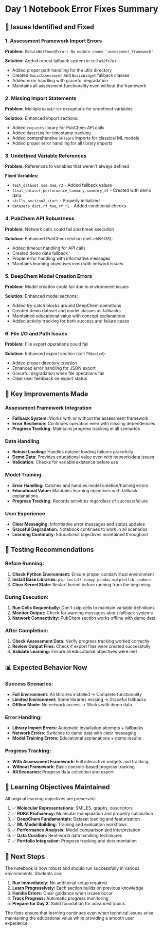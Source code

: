 # Day 1 Notebook Error Fixes Summary

## 🚨 Issues Identified and Fixed

### 1. **Assessment Framework Import Errors**
**Problem:** `ModuleNotFoundError: No module named 'assessment_framework'`

**Solution:** Added robust fallback system in cell `a98fc7e1`:
- Added proper path handling for the utils directory
- Created `BasicAssessment` and `BasicWidget` fallback classes
- Added error handling with graceful degradation
- Maintains all assessment functionality even without the framework

### 2. **Missing Import Statements**
**Problem:** Multiple `NameError` exceptions for undefined variables

**Solution:** Enhanced import sections:
- Added `requests` library for PubChem API calls
- Added `datetime` for timestamp tracking
- Added comprehensive `sklearn` imports for classical ML models
- Added proper error handling for all library imports

### 3. **Undefined Variable References**
**Problem:** References to variables that weren't always defined

**Fixed Variables:**
- `test_dataset`, `mse`, `mae`, `r2` - Added fallback values
- `final_dataset`, `performance_summary`, `summary_df` - Created with demo data
- `skills`, `section2_start` - Properly initialized
- `datasets_dict`, `rf_mse`, `rf_r2` - Added conditional checks

### 4. **PubChem API Robustness**
**Problem:** Network calls could fail and break execution

**Solution:** Enhanced PubChem section (cell `edd90765`):
- Added timeout handling for API calls
- Created demo data fallback
- Proper error handling with informative messages
- Maintains learning objectives even with network issues

### 5. **DeepChem Model Creation Errors**
**Problem:** Model creation could fail due to environment issues

**Solution:** Enhanced model sections:
- Added try-catch blocks around DeepChem operations
- Created demo dataset and model classes as fallbacks
- Maintained educational value with concept explanations
- Added activity tracking for both success and failure cases

### 6. **File I/O and Path Issues**
**Problem:** File export operations could fail

**Solution:** Enhanced export section (cell `790aa1cd`):
- Added proper directory creation
- Enhanced error handling for JSON export
- Graceful degradation when file operations fail
- Clear user feedback on export status

## 🔧 Key Improvements Made

### Assessment Framework Integration
- **Fallback System:** Works with or without the assessment framework
- **Error Resilience:** Continues operation even with missing dependencies
- **Progress Tracking:** Maintains progress tracking in all scenarios

### Data Handling
- **Robust Loading:** Handles dataset loading failures gracefully
- **Demo Data:** Provides educational value even with network/data issues
- **Validation:** Checks for variable existence before use

### Model Training
- **Error Handling:** Catches and handles model creation/training errors
- **Educational Value:** Maintains learning objectives with fallback explanations
- **Progress Tracking:** Records activities regardless of success/failure

### User Experience
- **Clear Messaging:** Informative error messages and status updates
- **Graceful Degradation:** Notebook continues to work in all scenarios
- **Learning Continuity:** Educational objectives maintained throughout

## 🧪 Testing Recommendations

### Before Running:
1. **Check Python Environment:** Ensure proper conda/virtual environment
2. **Install Base Libraries:** `pip install numpy pandas matplotlib seaborn`
3. **Clear Kernel State:** Restart kernel before running from the beginning

### During Execution:
1. **Run Cells Sequentially:** Don't skip cells to maintain variable definitions
2. **Monitor Output:** Check for warning messages about fallback systems
3. **Network Connectivity:** PubChem section works offline with demo data

### After Completion:
1. **Check Assessment Data:** Verify progress tracking worked correctly
2. **Review Output Files:** Check if export files were created successfully
3. **Validate Learning:** Ensure all educational objectives were met

## 📊 Expected Behavior Now

### Success Scenarios:
- **Full Environment:** All libraries installed → Complete functionality
- **Limited Environment:** Some libraries missing → Graceful fallbacks
- **Offline Mode:** No network access → Works with demo data

### Error Handling:
- **Library Import Errors:** Automatic installation attempts + fallbacks
- **Network Errors:** Switches to demo data with clear messaging
- **Model Training Errors:** Educational explanations + demo results

### Progress Tracking:
- **With Assessment Framework:** Full interactive widgets and tracking
- **Without Framework:** Basic console-based progress tracking
- **All Scenarios:** Progress data collection and export

## 🎯 Learning Objectives Maintained

All original learning objectives are preserved:
1. ✅ **Molecular Representations:** SMILES, graphs, descriptors
2. ✅ **RDKit Proficiency:** Molecular manipulation and property calculation
3. ✅ **DeepChem Fundamentals:** Dataset loading and featurization
4. ✅ **ML Model Building:** Training and evaluation workflows
5. ✅ **Performance Analysis:** Model comparison and interpretation
6. ✅ **Data Curation:** Real-world data handling techniques
7. ✅ **Portfolio Integration:** Progress tracking and documentation

## 🚀 Next Steps

The notebook is now robust and should run successfully in various environments. Students can:

1. **Run Immediately:** No additional setup required
2. **Learn Progressively:** Each section builds on previous knowledge
3. **Handle Errors:** Clear guidance when issues occur
4. **Track Progress:** Automatic progress monitoring
5. **Prepare for Day 2:** Solid foundation for advanced topics

The fixes ensure that learning continues even when technical issues arise, maintaining the educational value while providing a smooth user experience.
